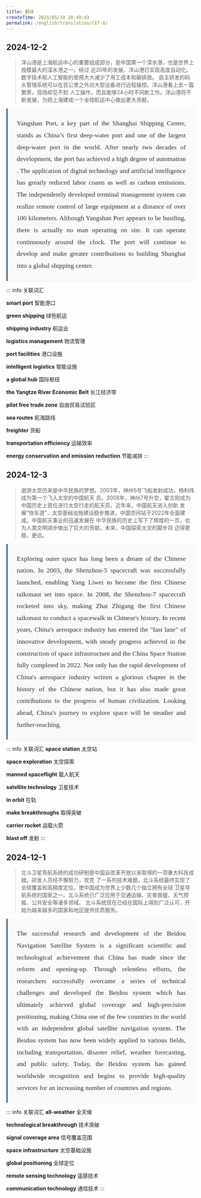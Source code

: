 ```yaml
---
title: 翻译
createTime: 2025/05/19 20:49:43
permalink: /english/translation/CET-6/
---
```

## 2024-12-2
> 洋山港是上海航运中心的重要组成部分，是中国第一个深水港，也是世界上规模最大的深水港之一。经过
> 近20年的发展，洋山港已实现高度自动化。数字技术和人工智能的使用大大减少了用工成本和碳排放。
> 自主研发的码头管理系统可以在百公里之外对大型设备进行远程操控。洋山港看上去一篇繁荣，现场却见不到
> 人工操作，而且能够24小时不间断工作。洋山港将不断发展，为把上海建成一个全球航运中心做出更大贡献。

<div class="english-composition">Yangshan Port, a key part of the Shanghai Shipping Center, stands as China’s first deep-water port and one of the largest deep-water port in the world. After nearly two decades of development, the port has achieved a high degree of automation . The application of digital technology and artificial intelligence has greatly reduced labor coasts as well as carbon emissions. The independently developed terminal management system can realize remote control of large equipment at a distance of over 100 kilometers. Although Yangshan Port appears to be bustling, there is actually no man operating on site. It can operate continuously around the clock. The port will continue to develop and make greater contributions to building Shanghai into a global shipping center.</div>

::: info 关联词汇

**smart port** 智能港口

**green shipping** 绿色航运

**shipping industry** 航运业

**logistics management** 物流管理

**port facilities** 港口设施

**intelligent logistics** 智能设施

**a global hub** 国际枢纽

**the Yangtze River Economic Belt** 长江经济带

**pilot free trade zone** 自由贸易试验区

**sea routes** 航海路线

**freighter** 货船

**transportation efficiency** 运输效率

**energy conservation and emission reduction** 节能减排
:::

## 2024-12-3
> 遨游太空历来是中华民族的梦想。2003年，神州5号飞船发射成功，杨利伟成为第一个飞入太空的中国航天
> 员。2008年，神州7号升空，翟志刚成为中国历史上首位进行太空行走的航天员。近年来，中国航天进入创新
> 发展“快车道”，太空基础设施建设稳步推进，中国空间站于2022年全面建成。中国航天事业的迅速发展在
> 中华民族的历史上写下了辉煌的一页，也为人类文明进步做出了巨大的贡献。未来，中国探索太空的脚步将
> 迈得更稳、更远。

<div class="english-composition">
Exploring outer space has long been a dream of the Chinese nation. In 2003, the 
Shenzhou-5 spacecraft was successfully launched, enabling Yang Liwei to become the
first Chinese taikonaut set into space. In 2008, the Shenzhou-7 spacecraft rocketed 
into sky, making Zhai Zhigang the first Chinese taikonaut to conduct a spacewalk 
in Chinese's history. In recent years, China's aerospace industry has entered the 
"fast lane" of innovative development, with steady progress achieved in the construction
of space infrastructure and the China Space Station fully completed in 2022. Not 
only has the rapid development of China's aerospace industry written a glorious chapter
in the history of the Chinese nation, but it has also made great contributions to the
progress of human civilization. Looking ahead, China's journey to explore space will
be steadier and further-reaching.
</div>

::: info 关联词汇
**space station** 太空站

**space exploration** 太空探索

**manned spaceflight** 载人航天

**satellite technology** 卫星技术

**in orbit** 在轨

**make breakthroughs** 取得突破

**carrier rocket** 运载火箭

**blast off** 发射
:::

## 2024-12-1
> 北斗卫星导航系统的成功研制是中国自改革开放以来取得的一项重大科技成就。研发人员经不懈努力，攻克
> 了一系列技术难题，北斗系统最终实现了全球覆盖和高精度定位，使中国成为世界上少数几个独立拥有全球
> 卫星导航系统的国家之一。北斗系统已广泛应用于交通运输、灾害救援、天气预报、公共安全等诸多领域。
> 北斗系统现在已经在国际上得到广泛认可，开始为越来越多的国家和地区提供优质服务。

<div class="english-composition">
The successful research and development of the Beidou Navigation Satellite System
is a significant scientific and technological achievement that China has made since 
the reform and opening-up. Through relentless efforts, the researchers successfully overcame 
a series of technical challenges and developed the Beidou system which has ultimately achieved 
global coverage and high-precision positioning, making China one of the few countries 
in the world with an independent global satellite navigation system. The Beidou system 
has now been widely applied to various fields, including transportation, disaster
relief, weather forecasting, and public safety. Today, the Beidou system has gained
worldwide recognition and begins to provide high-quality services for an increasing
number of countries and regions.
</div>

::: info 关联词汇
**all-weather** 全天候

**technological breakthrough** 技术突破

**signal coverage area** 信号覆盖范围

**space infrastructure** 太空基础设施

**global positioning** 全球定位

**remote sensing technology** 遥感技术

**communication technology** 通信技术
:::

<style>
.english-composition {
  font-family: 'Times New Roman', Times, serif; /* 英语作文常用字体 */
  font-size: 1.1rem;
  line-height: 1.8; /* 增加行距提高可读性 */
  color: #333; /* 深灰色文字更柔和 */
  text-align: justify; /* 两端对齐 */
  hyphens: auto; /* 自动断词换行 */
  max-width: 800px; /* 控制行宽提高阅读体验 */
  margin: 0 auto; /* 居中显示 */
  padding: 1.5rem;
  background-color: #f9f9f9; /* 浅色背景 */
  border-left: 4px solid #4a6fa5; /* 左侧装饰线 */
  box-shadow: 0 2px 5px rgba(0,0,0,0.05); /* 轻微阴影 */
}

/* 首行缩进 */
.english-composition p {
  text-indent: 2em;
  margin-bottom: 1rem;
}

/* 段落间距 */
.english-composition p + p {
  margin-top: 0.5rem;
}

/* 标题样式 */
.english-composition h2 {
  font-family: 'Georgia', serif;
  color: #2c3e50;
  text-align: center;
  margin-bottom: 1.5rem;
  font-weight: normal;
  font-size: 1.5rem;
  border-bottom: 1px solid #ddd;
  padding-bottom: 0.5rem;
}

/* 链接样式 */
.english-composition a {
  color: #4a6fa5;
  text-decoration: none;
  border-bottom: 1px dotted #4a6fa5;
}

/* 响应式调整 */
@media (max-width: 768px) {
  .english-composition {
    font-size: 1rem;
    padding: 1rem;
  }
}
</style>